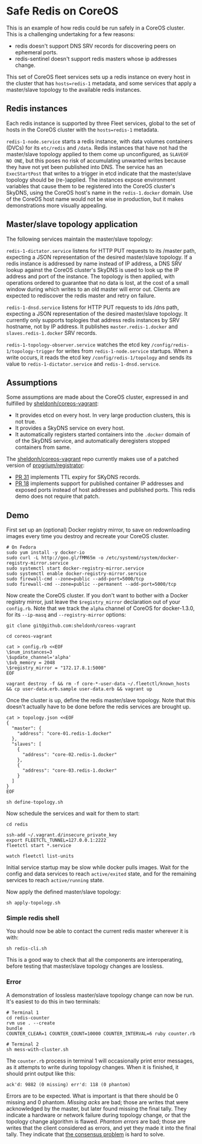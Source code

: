 # Safe Redis on CoreOS

This is an example of how redis could be run safely in a CoreOS cluster. This is a challenging undertaking for a few reasons:

* redis doesn't support DNS SRV records for discovering peers on ephemeral ports.
* redis-sentinel doesn't support redis masters whose ip addresses change.

This set of CoreOS fleet services sets up a redis instance on every host in the cluster that has `hosts=redis-1` metadata,
and some services that apply a master/slave topology to the available redis instances.

## Redis instances

Each redis instance is supported by three Fleet services, global to the set of hosts in the CoreOS cluster with the `hosts=redis-1` metadata.

`redis-1-node.service` starts a redis instance, with data volumes containers (DVCs) for its `etc/redis` and `/data`. Redis instances that have not had the master/slave topology applied to them come up unconfigured, as `SLAVEOF NO ONE`, but this poses no risk of accumulating unwanted writes because they have not yet been published into DNS. The service has an `ExecStartPost` that writes to a trigger in etcd indicate that the master/slave topology should be (re-)applied. The instances expose environment variables that cause them to be registered into the CoreOS cluster's SkyDNS, using the CoreOS host's name in the `redis-1.docker` domain. Use of the CoreOS host name would not be wise in production, but it makes demonstrations more visually appealing.

## Master/slave topology application

The following services maintain the master/slave topology:

`redis-1-dictator.service` listens for HTTP PUT requests to its /master path, expecting a JSON representation of the desired master/slave topology. If a redis instance is addressed by name instead of IP address, a DNS SRV lookup against the CoreOS cluster's SkyDNS is used to look up the IP address and port of the instance. The topology is then applied, with operations ordered to guarantee that no data is lost, at the cost of a small window during which writes to an old master will error out. Clients are expected to rediscover the redis master and retry on failure.

`redis-1-dnsd.service` listens for HTTP PUT requests to ids /dns path, expecting a JSON representation of the desired master/slave topology.  It currently only supports toplogies that address redis instances by SRV hostname, not by IP address. It publishes `master.redis-1.docker` and `slaves.redis-1.docker` SRV records.

`redis-1-topology-observer.service` watches the etcd key `/config/redis-1/topology-trigger` for writes from `redis-1-node.service` startups. When a write occurs, it reads the etcd key `/config/redis-1/topology` and sends its value to `redis-1-dictator.service` and `redis-1-dnsd.service`.

## Assumptions

Some assumptions are made about the CoreOS cluster, expressed in and fulfilled by [sheldonh/coreos-vagrant](https://github.com/sheldonh/coreos-vagrant):

* It provides etcd on every host. In very large production clusters, this is not true.
* It provides a SkyDNS service on every host.
* It automatically registers started containers into the `.docker` domain of of the SkyDNS service, and automatically deregisters stopped containers from same.

The [sheldonh/coreos-vagrant](https://github.com/sheldonh/coreos-vagrant) repo currently makes use of a patched version of [progrium/registrator](https://github.com/progrium/registrator):

* [PR 31](https://github.com/progrium/registrator/pull/31) implements TTL expiry for SKyDNS records.
* [PR 18](https://github.com/progrium/registrator/pull/18) implements support for published container IP addresses and exposed ports instead of host addresses and published ports. This redis demo does not require that patch.

## Demo

First set up an (optional) Docker registry mirror, to save on redownloading images every time you destroy and recreate your CoreOS cluster.

```
# On Fedora
sudo yum install -y docker-io
sudo curl -L http://goo.gl/fMM65m -o /etc/systemd/system/docker-registry-mirror.service
sudo systemctl start docker-registry-mirror.service
sudo systemctl enable docker-registry-mirror.service
sudo firewall-cmd --zone=public --add-port=5000/tcp
sudo firewall-cmd --zone=public --permanent --add-port=5000/tcp
```

Now create the CoreOS cluster. If you don't want to bother with a Docker registry mirror, just leave the `$registry_mirror` declaration
out of your `config.rb`. Note that we track the `alpha` channel of CoreOS for docker-1.3.0, for its `--ip-masq` and `--registry-mirror`
options:

```
git clone git@github.com:sheldonh/coreos-vagrant

cd coreos-vagrant

cat > config.rb <<EOF
\$num_instances=3
\$update_channel='alpha'
\$vb_memory = 2048
\$registry_mirror = "172.17.8.1:5000"
EOF

vagrant destroy -f && rm -f core-*-user-data ~/.fleetctl/known_hosts && cp user-data.erb.sample user-data.erb && vagrant up
```

Once the cluster is up, define the redis master/slave topology.
Note that this doesn't actually have to be done before the redis services are brought up.

```
cat > topology.json <<EOF
{
  "master": {
    "address": "core-01.redis-1.docker"
  },
  "slaves": [
    {
      "address": "core-02.redis-1.docker"
    },
    {
      "address": "core-03.redis-1.docker"
    }
  ]
}
EOF

sh define-topology.sh
```

Now schedule the services and wait for them to start:

```
cd redis

ssh-add ~/.vagrant.d/insecure_private_key
export FLEETCTL_TUNNEL=127.0.0.1:2222
fleetctl start *.service

watch fleetctl list-units
```

Initial service startup may be slow while docker pulls images. Wait for the config and data services to reach `active/exited` state, and for the remaining services to reach `active/running` state.

Now apply the defined master/slave topology:

```
sh apply-topology.sh
```

### Simple redis shell

You should now be able to contact the current redis master wherever it is with:

```
sh redis-cli.sh
```

This is a good way to check that all the components are interoperating, before testing that master/slave topology changes are lossless.

### Error 

A demonstration of lossless master/slave topology change can now be run. It's easiest to do this in two terminals:

```
# Terminal 1
cd redis-counter
rvm use . --create
bundle
COUNTER_CLEAR=1 COUNTER_COUNT=10000 COUNTER_INTERVAL=6 ruby counter.rb
```

```
# Terminal 2
sh mess-with-cluster.sh
```

The `counter.rb` process in terminal 1 will occasionally print error messages, as it attempts to write during topology changes.
When it is finished, it should print output like this:

```
ack'd: 9882 (0 missing) err'd: 118 (0 phantom)

```

Errors are to be expected. What is important is that there should be 0 missing and 0 phantom.
_Missing acks_ are bad; those are writes that were acknowledged by the master, but later found missing the final tally.
They indicate a hardware or network failure during topology change, or that the topology change algorithm is flawed.
_Phantom errors_ are bad; those are writes that the client considered as errors, and yet they made it into the final tally.
They indicate that [the consensus problem](http://en.wikipedia.org/wiki/Consensus_%28computer_science%29#Problem_description) is hard to solve.
